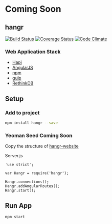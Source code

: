 # Coming Soon

## hangr

[![Build Status](https://travis-ci.org/hangr/hangr.svg?branch=master)](https://travis-ci.org/hangr/hangr)
[![Coverage Status](https://coveralls.io/repos/hangr/hangr/badge.svg?branch=master&service=github)](https://coveralls.io/github/hangr/hangr?branch=master)
[![Code Climate](https://codeclimate.com/github/hangr/hangr/badges/gpa.svg)](https://codeclimate.com/github/hangr/hangr)

### Web Application Stack

* [Hapi](http://hapijs.com)
* [AngularJS](https://angularjs.org)
* [npm](https://www.npmjs.com)
* [gulp](http://gulpjs.com)
* [RethinkDB](https://www.rethinkdb.com)


## Setup

### Add to project
```bash
npm install hangr --save
```

### Yeoman Seed Coming Soon
Copy the structure of [hangr-website](https://github.com/hangr/hangr-website)

Server.js

```node
'use strict';

var Hangr = require('hangr');

Hangr.connections();
Hangr.addAngularRoutes();
Hangr.start();
```

## Run App
```bash
npm start
```